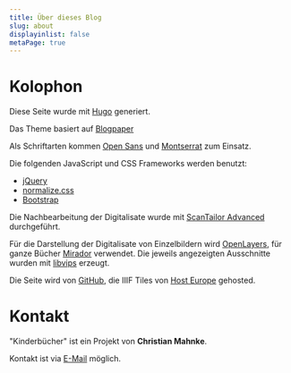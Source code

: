 ```yaml
---
title: Über dieses Blog
slug: about
displayinlist: false
metaPage: true
---
```




# Kolophon

Diese Seite wurde mit [Hugo](https://gohugo.io/) generiert.


Das Theme basiert auf <a target="_blank" href="https://normanderwan.github.io/Blogpaper/">Blogpaper</a>

Als Schriftarten kommen [Open Sans](https://fonts.google.com/specimen/Open+Sans#about) und [Montserrat](https://github.com/JulietaUla/Montserrat) zum Einsatz.

Die folgenden JavaScript und CSS Frameworks werden benutzt:
* [jQuery](https://jquery.com/)
* [normalize.css](https://necolas.github.io/normalize.css/)
* [Bootstrap](https://getbootstrap.com/)

Die Nachbearbeitung der Digitalisate wurde mit [ScanTailor Advanced](https://github.com/4lex4/scantailor-advanced) durchgeführt.

Für die Darstellung der Digitalisate von Einzelbildern wird [OpenLayers](https://openlayers.org/), für ganze Bücher [Mirador](https://projectmirador.org/) verwendet. Die jeweils angezeigten Ausschnitte wurden mit [libvips](https://libvips.github.io/libvips/) erzeugt.

Die Seite wird von [GitHub](https://github.com/), die IIIF Tiles von [Host Europe](https://www.hosteurope.de/) gehosted.


# Kontakt

"Kinderbücher" ist ein Projekt von **Christian Mahnke**.

Kontakt ist via [E-Mail](mailto:kinderbuecher@projektemacher.org) möglich.
